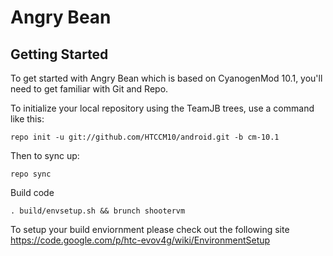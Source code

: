 Angry Bean
===========

Getting Started
---------------

To get started with Angry Bean which is based on CyanogenMod 10.1, you'll need to get familiar with Git and Repo.

To initialize your local repository using the TeamJB trees, use a command like this:

    repo init -u git://github.com/HTCCM10/android.git -b cm-10.1

Then to sync up:

    repo sync

Build code

    . build/envsetup.sh && brunch shootervm

To setup your build enviornment please check out the following site
https://code.google.com/p/htc-evov4g/wiki/EnvironmentSetup
